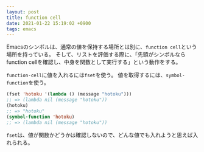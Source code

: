 ```yaml
---
layout: post
title: function cell
date: 2021-01-22 15:19:02 +0900
tags: emacs
---
```


Emacsのシンボルは、通常の値を保持する場所とは別に、`function cell`という場所を持っている。
そして、リストを評価する際に、「先頭がシンボルならfunction cellを確認し、中身を関数として実行する」という動作をする。

`function-cell`に値を入れるには`fset`を使う。
値を取得するには、`symbol-function`を使う。

```lisp
(fset 'hotoku '(lambda () (message "hotoku")))
;; => (lambda nil (message "hotoku"))
(hotoku)
;; => "hotoku"
(symbol-function 'hotoku)
;; => (lambda nil (message "hotoku"))
```

`fset`は、値が関数かどうかは確認しないので、どんな値でも入れようと思えば入れられる。
